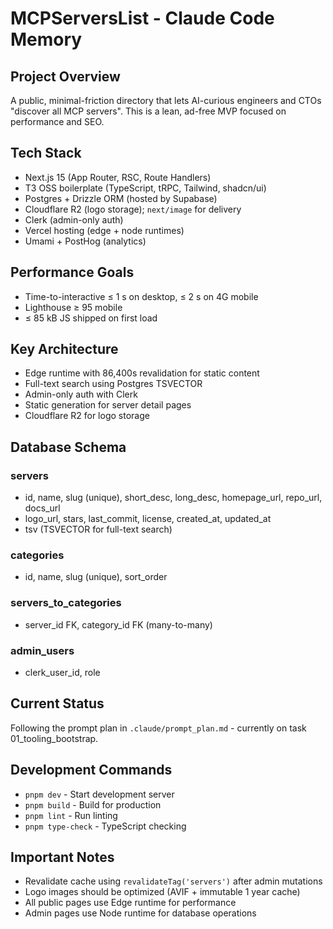 # MCPServersList - Claude Code Memory

## Project Overview
A public, minimal-friction directory that lets AI-curious engineers and CTOs "discover all MCP servers". This is a lean, ad-free MVP focused on performance and SEO.

## Tech Stack
- Next.js 15 (App Router, RSC, Route Handlers)
- T3 OSS boilerplate (TypeScript, tRPC, Tailwind, shadcn/ui)
- Postgres + Drizzle ORM (hosted by Supabase)
- Cloudflare R2 (logo storage); `next/image` for delivery
- Clerk (admin-only auth)
- Vercel hosting (edge + node runtimes)
- Umami + PostHog (analytics)

## Performance Goals
- Time-to-interactive ≤ 1 s on desktop, ≤ 2 s on 4G mobile
- Lighthouse ≥ 95 mobile
- ≤ 85 kB JS shipped on first load

## Key Architecture
- Edge runtime with 86,400s revalidation for static content
- Full-text search using Postgres TSVECTOR
- Admin-only auth with Clerk
- Static generation for server detail pages
- Cloudflare R2 for logo storage

## Database Schema
### servers
- id, name, slug (unique), short_desc, long_desc, homepage_url, repo_url, docs_url
- logo_url, stars, last_commit, license, created_at, updated_at
- tsv (TSVECTOR for full-text search)

### categories
- id, name, slug (unique), sort_order

### servers_to_categories
- server_id FK, category_id FK (many-to-many)

### admin_users
- clerk_user_id, role

## Current Status
Following the prompt plan in `.claude/prompt_plan.md` - currently on task 01_tooling_bootstrap.

## Development Commands
- `pnpm dev` - Start development server
- `pnpm build` - Build for production
- `pnpm lint` - Run linting
- `pnpm type-check` - TypeScript checking

## Important Notes
- Revalidate cache using `revalidateTag('servers')` after admin mutations
- Logo images should be optimized (AVIF + immutable 1 year cache)
- All public pages use Edge runtime for performance
- Admin pages use Node runtime for database operations